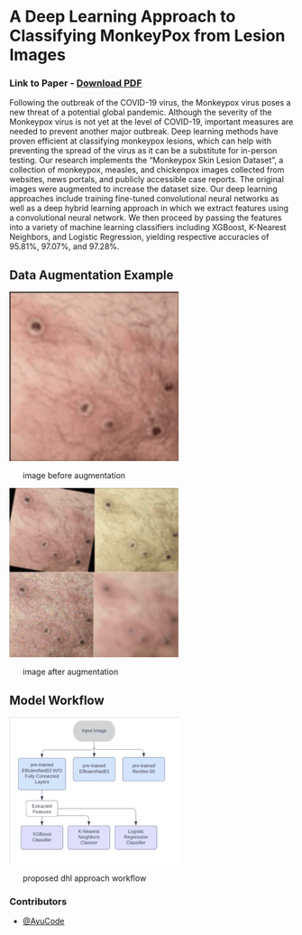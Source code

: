 # A Deep Learning Approach to Classifying MonkeyPox from Lesion Images

### Link to Paper - [Download PDF](docs/paper.pdf)


Following the outbreak of the COVID-19 virus, the Monkeypox virus poses a new threat of a potential global
pandemic. Although the severity of the Monkeypox virus is not yet at the level of COVID-19, important
measures are needed to prevent another major outbreak. Deep learning methods have proven efficient at
classifying monkeypox lesions, which can help with preventing the spread of the virus as it can be a substitute
for in-person testing. Our research implements the “Monkeypox Skin Lesion Dataset”, a collection of
monkeypox, measles, and chickenpox images collected from websites, news portals, and publicly accessible
case reports. The original images were augmented to increase the dataset size. Our deep learning approaches
include training fine-tuned convolutional neural networks as well as a deep hybrid learning approach in which
we extract features using a convolutional neural network. We then proceed by passing the features into a variety
of machine learning classifiers including XGBoost, K-Nearest Neighbors, and Logistic Regression, yielding
respective accuracies of 95.81%, 97.07%, and 97.28%.


## Data Augmentation Example
![](images/before.png)

<ul>
image before augmentation
</ul>


![](images/after.png)

<ul>
image after augmentation
</ul>

## Model Workflow

![](images/workflow.png)
<ul>
proposed dhl approach workflow
</ul>

### Contributors

- [@AyuCode](https://github.com/AyuCode)



